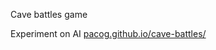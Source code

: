 Cave battles game

Experiment on AI
<a href='http://pacog.github.io/cave-battles/'>pacog.github.io/cave-battles/</a>